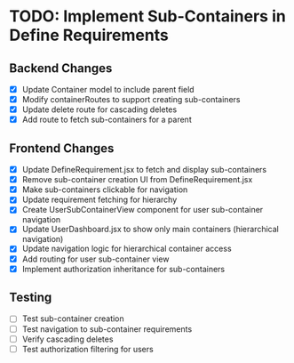 # TODO: Implement Sub-Containers in Define Requirements

## Backend Changes
- [x] Update Container model to include parent field
- [x] Modify containerRoutes to support creating sub-containers
- [x] Update delete route for cascading deletes
- [x] Add route to fetch sub-containers for a parent

## Frontend Changes
- [x] Update DefineRequirement.jsx to fetch and display sub-containers
- [x] Remove sub-container creation UI from DefineRequirement.jsx
- [x] Make sub-containers clickable for navigation
- [x] Update requirement fetching for hierarchy
- [x] Create UserSubContainerView component for user sub-container navigation
- [x] Update UserDashboard.jsx to show only main containers (hierarchical navigation)
- [x] Update navigation logic for hierarchical container access
- [x] Add routing for user sub-container view
- [x] Implement authorization inheritance for sub-containers

## Testing
- [ ] Test sub-container creation
- [ ] Test navigation to sub-container requirements
- [ ] Verify cascading deletes
- [ ] Test authorization filtering for users
